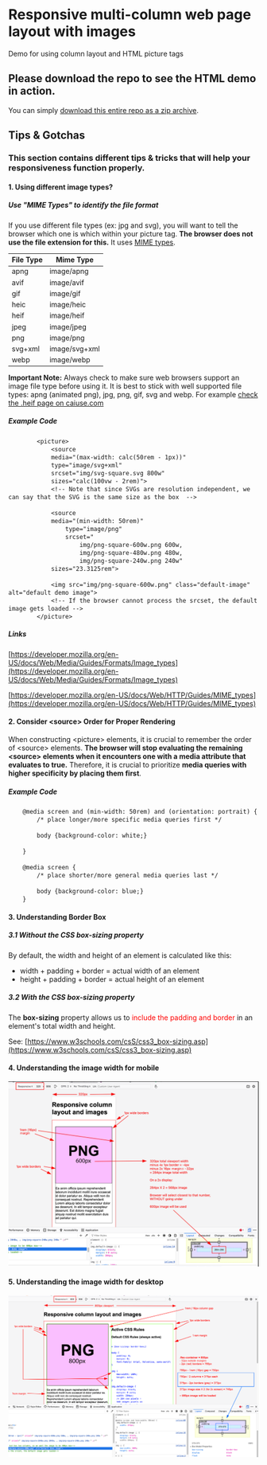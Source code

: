 # Responsive multi-column web page layout with images

Demo for using column layout and HTML picture tags


## Please download the repo to see the HTML demo in action.

You can simply [download this entire repo as a zip archive](https://github.com/JACGWD/responsive-column-layout-and-images/archive/refs/heads/main.zip).

## Tips & Gotchas

### This section contains different tips & tricks that will help your responsiveness function properly.

#### 1. Using different image types?

##### Use "MIME Types" to identify the file format

If you use different file types (ex: jpg and svg), you will want to tell the browser which one is which within your picture tag. **The browser does not use the file extension for this.** It uses [MIME types](https://www.iana.org/assignments/media-types/media-types.xhtml#image).

|File Type|Mime Type|
|---|---|
|apng|image/apng|
|avif|image/avif|
|gif|image/gif|
|heic|image/heic|
|heif|image/heif|
|jpeg|image/jpeg|
|png|image/png|
|svg+xml|image/svg+xml|
|webp|image/webp|

**Important Note:** Always check to make sure web browsers support an image file type before using it. It is best to stick with well supported file types: apng (animated png), jpg, png, gif, svg and webp. For example [check the .heif page on caiuse.com](https://caniuse.com/heif)

##### Example Code

            <picture>
                <source
                media="(max-width: calc(50rem - 1px))"
                type="image/svg+xml"
                srcset="img/svg-square.svg 800w"
                sizes="calc(100vw - 2rem)">
                <!-- Note that since SVGs are resolution independent, we can say that the SVG is the same size as the box  -->

                <source
                media="(min-width: 50rem)"
                    type="image/png"
                    srcset="
                        img/png-square-600w.png 600w,
                        img/png-square-480w.png 480w,
                        img/png-square-240w.png 240w"
                sizes="23.3125rem">

                <img src="img/png-square-600w.png" class="default-image" alt="default demo image">
                <!-- If the browser cannot process the srcset, the default image gets loaded -->
            </picture>    

##### Links

[https://developer.mozilla.org/en-US/docs/Web/Media/Guides/Formats/Image_types](https://developer.mozilla.org/en-US/docs/Web/Media/Guides/Formats/Image_types)

[https://developer.mozilla.org/en-US/docs/Web/HTTP/Guides/MIME_types](https://developer.mozilla.org/en-US/docs/Web/HTTP/Guides/MIME_types)


#### 2. Consider \<source> Order for Proper Rendering

When constructing \<picture> elements, it is crucial to remember the order of \<source> elements. **The browser will stop evaluating the remaining \<source> elements when it encounters one with a media attribute that evaluates to true.** Therefore, it is crucial to prioritize **media queries with higher specificity by placing them first**.

##### Example Code

        @media screen and (min-width: 50rem) and (orientation: portrait) {
            /* place longer/more specific media queries first */

            body {background-color: white;}

        }

        @media screen {
            /* place shorter/more general media queries last */

            body {background-color: blue;}
        }


#### 3. Understanding Border Box

##### 3.1 Without the CSS box-sizing property

By default, the width and height of an element is calculated like this:

- width + padding + border = actual width of an element
- height + padding + border = actual height of an element

##### 3.2 With the CSS box-sizing property

The **box-sizing** property allows us to <span style="color:red">include the padding and border</span> in an element's total width and height.

See: [https://www.w3schools.com/csS/css3_box-sizing.asp](https://www.w3schools.com/csS/css3_box-sizing.asp)


#### 4. Understanding the image width for mobile

<img src="./img/320px-explanation.png" alt="mobile width calculation">


#### 5. Understanding the image width for desktop
        
<img src="./img/800px-explanation.png" alt="desktop width calculation">
        
    